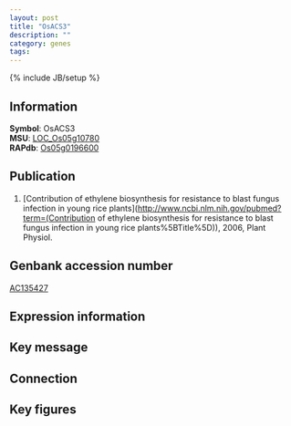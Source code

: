 ```yaml
---
layout: post
title: "OsACS3"
description: ""
category: genes
tags: 
---
```

{% include JB/setup %}

## Information
__Symbol__: OsACS3  
__MSU__: [LOC_Os05g10780](http://rice.plantbiology.msu.edu/cgi-bin/ORF_infopage.cgi?orf=LOC_Os05g10780)  
__RAPdb__: [Os05g0196600](http://rapdb.dna.affrc.go.jp/viewer/gbrowse_details/irgsp1?name=Os05g0196600)  

## Publication
1. [Contribution of ethylene biosynthesis for resistance to blast fungus infection in young rice plants](http://www.ncbi.nlm.nih.gov/pubmed?term=(Contribution of ethylene biosynthesis for resistance to blast fungus infection in young rice plants%5BTitle%5D)), 2006, Plant Physiol.

## Genbank accession number
[AC135427](http://www.ncbi.nlm.nih.gov/nuccore/AC135427)

## Expression information

## Key message

## Connection

## Key figures



